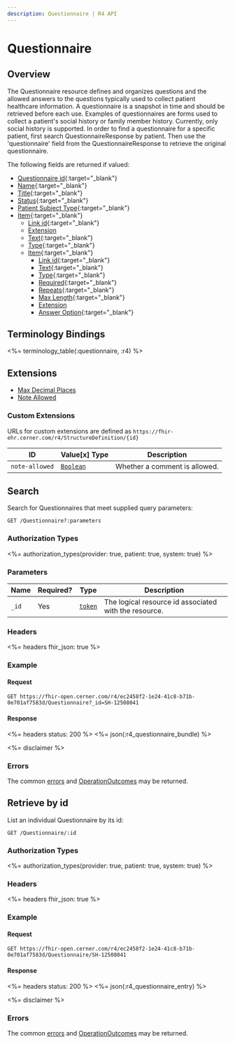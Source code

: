 ```yaml
---
description: Questionnaire | R4 API
---
```


# Questionnaire




## Overview

The Questionnaire resource defines and organizes questions and the allowed answers to the questions typically used to collect patient healthcare information.  A questionnaire is a snapshot in time and should be retrieved before each use. Examples of questionnaires are forms used to collect a patient's social history or family member history. Currently, only social history is supported. In order to find a questionnaire for a specific patient, first search QuestionnaireResponse by patient. Then use the 'questionnaire' field from the QuestionnaireResponse to retrieve the original questionnaire.

The following fields are returned if valued:

* [Questionnaire id](https://hl7.org/fhir/r4/resource-definitions.html#Resource.id){:target="_blank"}
* [Name](https://hl7.org/fhir/R4/questionnaire-definitions.html#Questionnaire.name){:target="_blank"}
* [Title](https://hl7.org/fhir/R4/questionnaire-definitions.html#Questionnaire.title){:target="_blank"}
* [Status](https://hl7.org/fhir/R4/questionnaire-definitions.html#Questionnaire.status){:target="_blank"}
* [Patient Subject Type](https://hl7.org/fhir/R4/questionnaire-definitions.html#Questionnaire.subjectType){:target="_blank"}
* [Item](https://hl7.org/fhir/R4/questionnaire-definitions.html#Questionnaire.item){:target="_blank"}
    * [Link id](https://hl7.org/fhir/R4/questionnaire-definitions.html#Questionnaire.item.linkId){:target="_blank"}
    * [Extension](#extensions)
    * [Text](https://hl7.org/fhir/R4/questionnaire-definitions.html#Questionnaire.item.text){:target="_blank"}
    * [Type](https://hl7.org/fhir/R4/questionnaire-definitions.html#Questionnaire.item.type){:target="_blank"}
    * [Item](https://hl7.org/fhir/R4/questionnaire-definitions.html#Questionnaire.item){:target="_blank"}
        * [Link id](https://hl7.org/fhir/R4/questionnaire-definitions.html#Questionnaire.item.linkId){:target="_blank"}
        * [Text](https://hl7.org/fhir/R4/questionnaire-definitions.html#Questionnaire.item.text){:target="_blank"}
        * [Type](https://hl7.org/fhir/R4/questionnaire-definitions.html#Questionnaire.item.type){:target="_blank"}
        * [Required](https://hl7.org/fhir/R4/questionnaire-definitions.html#Questionnaire.item.required){:target="_blank"}
        * [Repeats](https://hl7.org/fhir/R4/questionnaire-definitions.html#Questionnaire.item.repeats){:target="_blank"}
        * [Max Length](https://hl7.org/fhir/R4/questionnaire-definitions.html#Questionnaire.item.maxLength){:target="_blank"}
        * [Extension](#extensions)
        * [Answer Option](https://hl7.org/fhir/R4/questionnaire-definitions.html#Questionnaire.item.answerOption){:target="_blank"}
    
## Terminology Bindings

<%= terminology_table(:questionnaire, :r4) %>

## Extensions

* [Max Decimal Places]
* [Note Allowed]

### Custom Extensions

URLs for custom extensions are defined as `https://fhir-ehr.cerner.com/r4/StructureDefinition/{id}`

 ID             | Value\[x] Type                                              | Description                   
----------------|-------------------------------------------------------------|-------------------------------
 `note-allowed` | [`Boolean`](https://hl7.org/fhir/r4/datatypes.html#boolean) | Whether a comment is allowed.

## Search

Search for Questionnaires that meet supplied query parameters:

    GET /Questionnaire?:parameters

### Authorization Types

<%= authorization_types(provider: true, patient: true, system: true) %>

### Parameters

 Name  | Required? | Type      | Description
-------|-----------|-----------|-------------------------------------------------------
 `_id` | Yes       | [`token`] | The logical resource id associated with the resource.

### Headers

<%= headers fhir_json: true %>

### Example

#### Request

    GET https://fhir-open.cerner.com/r4/ec2458f2-1e24-41c8-b71b-0e701af7583d/Questionnaire?_id=SH-12508041

#### Response

<%= headers status: 200 %>
<%= json(:r4_questionnaire_bundle) %>

<%= disclaimer %>

### Errors

The common [errors] and [OperationOutcomes] may be returned.

## Retrieve by id

List an individual Questionnaire by its id:

    GET /Questionnaire/:id

### Authorization Types

<%= authorization_types(provider: true, patient: true, system: true) %>

### Headers

<%= headers fhir_json: true %>

### Example

#### Request

    GET https://fhir-open.cerner.com/r4/ec2458f2-1e24-41c8-b71b-0e701af7583d/Questionnaire/SH-12508041

#### Response

<%= headers status: 200 %>
<%= json(:r4_questionnaire_entry) %>

<%= disclaimer %>

### Errors

The common [errors] and [OperationOutcomes] may be returned.

[`token`]: https://hl7.org/fhir/R4/search.html#token
[Note Allowed]: #custom-extensions
[Max Decimal Places]: https://hl7.org/fhir/R4/extension-maxdecimalplaces.html
[errors]: ../../../#client-errors
[OperationOutcomes]: ../../../#operation-outcomes
